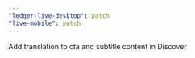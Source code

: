 ```yaml
---
"ledger-live-desktop": patch
"live-mobile": patch
---
```


Add translation to cta and subtitle content in Discover
